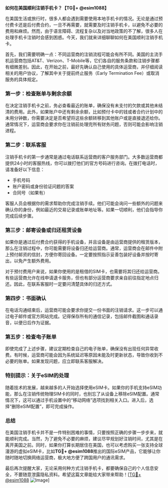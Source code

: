 **如何在美国顺利注销手机卡？【TG💪+ @esim1088】**

在美国生活或旅行时，很多人都会遇到需要使用本地手机卡的情况。无论是通过预付费卡还是后付费合约，一旦不再需要，就需要及时注销手机卡，以避免不必要的费用和麻烦。然而，由于语言障碍、流程复杂以及对当地政策的不了解，很多人在处理手机卡注销时会感到困惑。今天，我们就来详细聊聊如何在美国顺利注销手机卡。

首先，我们需要明确一点：不同运营商的注销流程可能会有所不同。美国的主流手机运营商包括AT&T、Verizon、T-Mobile等，它们各自的服务条款和注销步骤都有细微差别。因此，在开始之前，最好先确认自己使用的具体运营商，并仔细阅读相关的用户协议，了解其中关于提前终止服务（Early Termination Fee）或取消服务的具体规定。

### **第一步：检查账单与剩余余额**

在决定注销手机卡之前，务必查看最近的账单，确保没有未支付的欠款或其他未结清的费用。此外，如果账户中还有剩余余额，比如预付卡中的钱或者合约计划中的未用分钟数，你需要决定是否希望将这些余额转移到其他账户或是直接退还给你。通常情况下，运营商会要求你在注销前处理完所有财务问题，否则可能会影响注销进程。

### **第二步：联系客服**

注销手机卡的第一步通常是通过电话联系运营商的客户服务部门。大多数运营商都提供24小时的客服热线，你可以拨打他们的官方号码进行咨询。在拨打电话时，请准备好以下信息：

- 手机号码
- 账户密码或身份验证问题的答案
- 合同号（如果有）

客服人员会根据你的需求帮助你完成注销手续。他们可能会询问一些额外的问题来确认你的身份，例如最近的交易记录或账单地址等。如果一切顺利，他们会指导你完成后续步骤。

### **第三步：邮寄设备或归还租赁设备**

如果你是通过后付费合约获得的手机设备，并且设备是由运营商提供的租赁版本，那么在注销过程中，你可能需要将设备归还给运营商。通常，运营商会在邮件中附上预付邮资的信封，方便你寄回设备。一定要按照指示妥善包装好设备并按时寄出，以免产生额外费用。

对于预付费用户来说，如果你使用的是租借的SIM卡，也需要将其归还给运营商。有些运营商允许在线申请退卡服务，但也有部分运营商要求亲自前往指定地点归还。因此，在联系客服时一定要问清楚具体的归还方式。

### **第四步：书面确认**

在电话沟通结束后，运营商可能会要求你提交一份书面的注销请求。这一步可以通过电子邮件或官方网站完成。记得保存所有的通信记录，包括邮件截图和通话录音，以便日后作为证据。

### **第五步：检查电子账单**

即使完成了上述步骤，建议定期检查自己的电子账单，确保没有出现任何异常收费。有时候，运营商可能会因为系统延迟等原因未能及时更新状态，导致你收到不必要的账单。如果发现问题，应立即联系客服解决。

### **特别提示：关于eSIM的处理**

随着技术的发展，越来越多的人开始选择使用eSIM卡。如果你的手机支持eSIM功能，那么在注销传统物理SIM卡的同时，也别忘了从设备上移除eSIM配置。通常情况下，这可以通过手机设置中的“移动网络”选项找到相关入口。进入后，选择“删除eSIM配置”，即可完成操作。

### **总结**

在美国注销手机卡并不是一件特别困难的事情，只要按照正确的步骤一步步来，就能顺利完成。当然，为了避免不必要的麻烦，建议尽早规划好注销时间，尤其是在离开美国之前。同时，如果你打算长期居住在美国，也可以考虑购买一张支持全球漫游的虚拟eSIM卡，比如**TG💪+ @esim1088**推出的国际eSIM产品，它能够让你随时随地切换网络运营商，极大地方便了跨国用户的通讯需求。

最后再次提醒大家，无论采用何种方式注销手机卡，都要确保自己的个人信息安全，不要随意泄露隐私资料。希望这篇文章能给大家带来帮助！[[TG💪+ @esim1088](https://t.me/s/esim1088) ![Image](https://i.postimg.cc/4NQfJmqS/Snipaste-2025-05-13-00-14-12.png)]